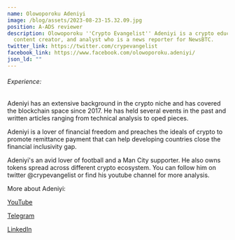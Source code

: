 ```yaml
---
name: Olowoporoku Adeniyi
image: /blog/assets/2023-08-23-15.32.09.jpg
position: A-ADS reviewer
description: Olowoporoku ''Crypto Evangelist'' Adeniyi is a crypto educator,
  content creator, and analyst who is a news reporter for NewsBTC.
twitter_link: https://twitter.com/crypevangelist
facebook_link: https://www.facebook.com/olowoporoku.adeniyi/
json_ld: ""
---
```

###### Experience:

Adeniyi has an extensive background in the crypto niche and has covered the blockchain space since 2017. He has held several events in the past and written articles ranging from technical analysis to oped pieces.

Adeniyi is a lover of financial freedom and preaches the ideals of crypto to promote remittance payment that can help developing countries close the financial inclusivity gap.

Adeniyi's an avid lover of football and a Man City supporter. He also owns tokens spread across different crypto ecosystem. You can follow him on twitter @crypevangelist or find his youtube channel for more analysis.



M﻿ore about Adeniyi:

[Y﻿ouTube](https://www.youtube.com/@thecryptoevangelist7004) 

[T﻿elegram](https://t.me/thecryptoevangelist)

[L﻿inkedIn](https://www.linkedin.com/in/adeniyi-olowoporoku-/)